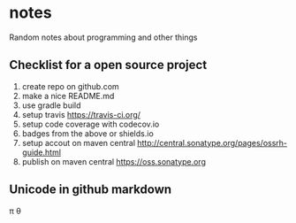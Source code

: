 # notes
Random notes about programming and other things

## Checklist for a open source project

1. create repo on github.com
  1. make a nice README.md
2. use gradle build
3. setup travis https://travis-ci.org/
4. setup code coverage with codecov.io
5. badges from the above or shields.io
6. setup accout on maven central http://central.sonatype.org/pages/ossrh-guide.html 
7. publish on maven central https://oss.sonatype.org

## Unicode in github markdown

π
θ
